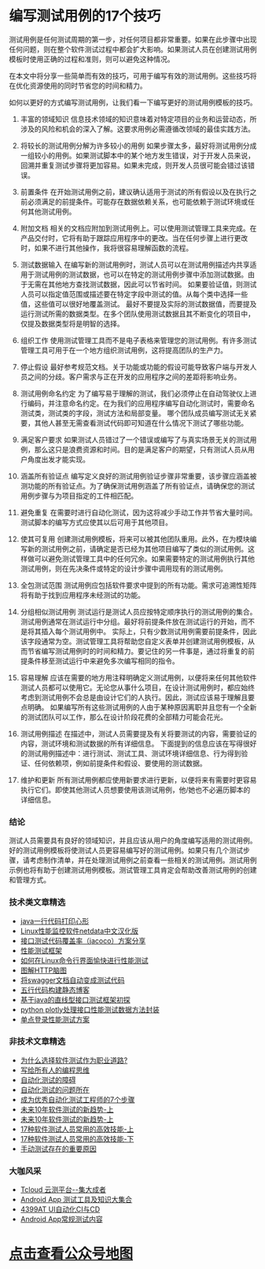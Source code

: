 # 编写测试用例的17个技巧



测试用例是任何测试周期的第一步，对任何项目都非常重要。如果在此步骤中出现任何问题，则在整个软件测试过程中都会扩大影响。如果测试人员在创建测试用例模板时使用正确的过程和准则，则可以避免这种情况。
 
在本文中将分享一些简单而有效的技巧，可用于编写有效的测试用例。这些技巧将在优化资源使用的同时节省您的时间和精力。

如何以更好的方式编写测试用例，让我们看一下编写更好的测试用例模板的技巧。

1. 丰富的领域知识
信息技术领域的知识意味着对特定项目的业务和运营动态，所涉及的风险和机会的深入了解。这要求用例必需遵循改领域的最佳实践方法。

2. 将较长的测试用例分解为许多较小的用例
如果步骤太多，最好将测试用例分成一组较小的用例。如果测试脚本中的某个地方发生错误，对于开发人员来说，回溯并重复测试步骤将更加容易。如果未完成，则开发人员很可能会错过该错误。

3. 前置条件
在开始测试用例之前，建议确认适用于测试的所有假设以及在执行之前必须满足的前提条件。可能存在数据依赖关系，也可能依赖于测试环境或任何其他测试用例。

4. 附加文档
相关的文档应附加到测试用例上。可以使用测试管理工具来完成。在产品交付时，它将有助于跟踪应用程序中的更改。当在任何步骤上进行更改时，如果不进行其他操作，我将很容易理解函数的流程。

5. 测试数据输入
在编写新的测试用例时，测试人员可以在测试用例描述内共享适用于测试用例的测试数据，也可以在特定的测试用例步骤中添加测试数据。由于无需在其他地方查找测试数据，因此可以节省时间。
如果要验证值，则测试人员可以指定值范围或描述要在特定字段中测试的值。从每个类中选择一些值，这些值可以很好地覆盖测试。
最好不要提及实际的测试数据值，而要提及运行测试所需的数据类型。在多个团队使用测试数据且其不断变化的项目中，仅提及数据类型将是明智的选择。

6. 组织工作
使用测试管理工具而不是电子表格来管理您的测试用例。有许多测试管理工具可用于在一个地方组织测试用例，这将提高团队的生产力。

7. 停止假设
最好参考规范文档。关于功能或功能的假设可能导致客户端与开发人员之间的分歧。客户需求与正在开发的应用程序之间的差距将影响业务。

8. 测试用例命名约定
为了编写易于理解的测试，我们必须停止在自动驾驶仪上进行编码，并注意命名约定。在为我们的应用程序编写自动化测试时，需要命名测试类，测试类的字段，测试方法和局部变量。
哪个团队成员编写测试无关紧要，其他人甚至无需查看测试代码即可知道在什么情况下测试了哪些功能。

9. 满足客户要求
如果测试人员错过了一个错误或编写了与真实场景无关的测试用例，那么这只是浪费资源和时间。目的是满足客户的期望，只有测试人员从用户角度出发才能实现。

10. 涵盖所有验证点
编写定义良好的测试用例验证步骤非常重要，该步骤应涵盖被测功能的所有验证点。为了确保测试用例涵盖了所有验证点，请确保您的测试用例步骤与为项目指定的工件相匹配。

11. 避免重复
在需要时进行自动化测试，因为这将减少手动工作并节省大量时间。测试脚本的编写方式应使其以后可用于其他项目。

12. 使其可复用
创建测试用例模板，将来可以被其他团队重用。此外，在为模块编写新的测试用例之前，请确定是否已经为其他项目编写了类似的测试用例。这样做可以避免测试管理工具中的任何冗余。如果需要特定的测试用例执行其他测试用例，则在先决条件或特定的设计步骤中调用现有的测试用例。

13. 全包测试范围
测试用例应包括软件要求中提到的所有功能。需求可追溯性矩阵将有助于找到应用程序未经测试的功能。

14. 分组相似测试用例
测试运行是测试人员应按特定顺序执行的测试用例的集合。测试用例通常在测试运行中分组。最好将前提条件放在测试运行的开始，而不是将其插入每个测试用例中。
实际上，只有少数测试用例需要前提条件，因此该字段通常为空。测试管理工具将帮助您自定义表单并创建测试用例模板，从而节省编写测试用例时的时间和精力。要记住的另一件事是，通过将重复的前提条件移至测试运行中来避免多次编写相同的指令。

15. 容易理解
应该在需要的地方用注释明确定义测试用例，以便将来任何其他软件测试人员都可以使用它。无论您从事什么项目，在设计测试用例时，都应始终考虑到测试用例不会总是由设计它们的人执行。因此，测试应该易于理解且要点明确。
如果编写所有这些测试用例的人由于某种原因离职并且您有一个全新的测试团队可以工作，那么在设计阶段花费的全部精力可能会花光。

16. 测试用例描述
在描述中，测试人员需要提及有关将要测试的内容，需要验证的内容，测试环境和测试数据的所有详细信息。
下面提到的信息应该在写得很好的测试用例描述中：进行测试、测试工具、测试环境详细信息、行为得到验证、任何依赖项，例如前提条件和假设、要使用的测试数据。

17. 维护和更新
所有测试用例都应使用新要求进行更新，以便将来有需要时更容易执行它们。即使其他测试人员想要使用该测试用例，他/她也不必遍历脚本的详细信息。

### 结论
测试人员需要具有良好的领域知识，并且应该从用户的角度编写适用的测试用例。好的测试用例模板将使测试人员更容易编写好的测试用例。如果只有几个测试步骤，请考虑制作清单，并在处理测试用例之前查看一些相关的测试用例。测试用例示例也将有助于创建测试用例模板。测试管理工具肯定会帮助改善测试用例的创建和管理方式。


### 技术类文章精选

- [java一行代码打印心形](https://mp.weixin.qq.com/s/QPSryoSbViVURpSa9QXtpg)
- [Linux性能监控软件netdata中文汉化版](https://mp.weixin.qq.com/s/fdXtK-5WwKnxjLZdyg6-nA)
- [接口测试代码覆盖率（jacoco）方案分享](https://mp.weixin.qq.com/s/D73Sq6NLjeRKN8aCpGLOjQ)
- [性能测试框架](https://mp.weixin.qq.com/s/3_09j7-5ex35u30HQRyWug)
- [如何在Linux命令行界面愉快进行性能测试](https://mp.weixin.qq.com/s/fwGqBe1SpA2V0lPfAOd04Q)
- [图解HTTP脑图](https://mp.weixin.qq.com/s/100Vm8FVEuXs0x6rDGTipw)
- [将swagger文档自动变成测试代码](https://mp.weixin.qq.com/s/SY8mVenj0zMe5b47GS9VSQ)
- [五行代码构建静态博客](https://mp.weixin.qq.com/s/hZnimJOg5OqxRSDyFvuiiQ)
- [基于java的直线型接口测试框架初探](https://mp.weixin.qq.com/s/xhg4exdb1G18-nG5E7exkQ)
- [python plotly处理接口性能测试数据方法封装](https://mp.weixin.qq.com/s/NxVdvYlD7PheNCv8AMYqhg)
- [单点登录性能测试方案](https://mp.weixin.qq.com/s/sv8FnvIq44dFEq63LpOD2A)

### 非技术文章精选
- [为什么选择软件测试作为职业道路?](https://mp.weixin.qq.com/s/o83wYvFUvy17kBPLDO609A)
- [写给所有人的编程思维](https://mp.weixin.qq.com/s/Oj33UCnYfbUgzsBzEm2GPQ)
- [自动化测试的障碍](https://mp.weixin.qq.com/s/ZIV7uJp7DzVoKhWOh6lvRg)
- [自动化测试的问题所在](https://mp.weixin.qq.com/s/BhvD7BnkBU8hDBsGUWok6g)
- [成为优秀自动化测试工程师的7个步骤](https://mp.weixin.qq.com/s/wdw1l4AZnPpdPBZZueCcnw)
- [未来10年软件测试的新趋势-上](https://mp.weixin.qq.com/s/9XgpIfXQRuKg1Pap-tfqYQ)
- [未来10年软件测试的新趋势-上](https://mp.weixin.qq.com/s/9XgpIfXQRuKg1Pap-tfqYQ)
- [17种软件测试人员常用的高效技能-上](https://mp.weixin.qq.com/s/vrM_LxQMgTSdJxaPnD_CqQ)
- [17种软件测试人员常用的高效技能-下](https://mp.weixin.qq.com/s/uyWdVm74TYKb62eIRKL7nQ)
- [手动测试存在的重要原因](https://mp.weixin.qq.com/s/mW5vryoJIkeskZLkBPFe0Q)

### 大咖风采
- [Tcloud 云测平台--集大成者](https://mp.weixin.qq.com/s/29sEO39_NyDiJr-kY5ufdw)
- [Android App 测试工具及知识大集合](https://mp.weixin.qq.com/s/Xk9rCW8whXOTAQuCfhZqTg)
- [4399AT UI自动化CI与CD](https://mp.weixin.qq.com/s/cVwg8ddnScWPX4uldsJ0fA)
- [Android App常规测试内容](https://mp.weixin.qq.com/s/tweeoS5wTqK3k7R2TVuDXA)


# [点击查看公众号地图](https://mp.weixin.qq.com/s/l_zkWzQL65OIQOjKIvdG-Q)
